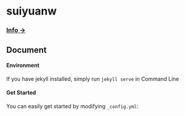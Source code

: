 # suiyuanw

### [Info →](http://suiyuanw.github.io)

## Document

#### Environment

If you have jekyll installed, simply run `jekyll serve` in Command Line

#### Get Started

You can easily get started by modifying `_config.yml`:


